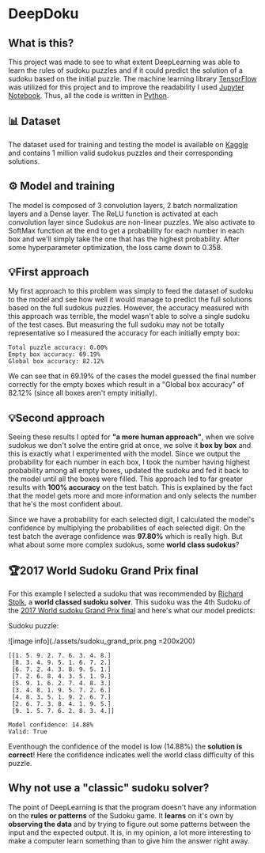 # DeepDoku

## What is this?
This project was made to see to what extent DeepLearning was able to learn the rules of sudoku puzzles and if it could predict the solution of a sudoku based on the initial puzzle. The machine learning library [TensorFlow](https://github.com/tensorflow/tensorflow) was utilized for this project and to improve the readability I used [Jupyter Notebook](https://github.com/jupyter/notebook). Thus, all the code is written in [Python](https://www.python.org/).

## 📊 Dataset
The dataset used for training and testing the model is available on [Kaggle](https://www.kaggle.com/datasets/bryanpark/sudoku) and contains 1 million valid sudokus puzzles and their corresponding solutions.

## ⚙️ Model and training
The model is composed of 3 convolution layers, 2 batch normalization layers and a Dense layer. The ReLU function is activated at each convolution layer since Sudokus are non-linear puzzles. We also activate to SoftMax function at the end to get a probability for each number in each box and we'll simply take the one that has the highest probability. After some hyperparameter optimization, the loss came down to 0.358. 


## 💡First approach
My first approach to this problem was simply to feed the dataset of sudoku to the model and see how well it would manage to predict the full solutions based on the full sudokus puzzles. However, the accuracy measured with this approach was terrible, the model wasn't able to solve a single sudoku of the test cases. But measuring the full sudoku may not be totally representative so I measured the accuracy for each initially empty box:
```
Total puzzle accuracy: 0.00%
Empty box accuracy: 69.19%
Global box accuracy: 82.12%
```
We can see that in 69.19% of the cases the model guessed the final number correctly for the empty boxes which result in a "Global box accuracy" of 82.12% (since all boxes aren't empty initially).

## 💡Second approach
Seeing these results I opted for **"a more human approach"**, when we solve sudokus we don't solve the entire grid at once, we solve it **box by box** and this is exactly what I experimented with the model. Since we output the probability for each number in each box, I took the number having highest probability among all empty boxes, updated the sudoku and fed it back to the model until all the boxes were filled. This approach led to far greater results with **100% accuracy** on the test batch. This is explained by the fact that the model gets more and more information and only selects the number that he's the most confident about.

Since we have a probability for each selected digit, I calculated the model's confidence by multiplying the probabilities of each selected digit. On the test batch the average confidence was **97.80%** which is really high. But what about some more complex sudokus, some **world class sudokus**?

## 🏆2017 World Sudoku Grand Prix final
For this example I selected a sudoku that was recommended by [Richard Stolk](https://logic-masters.de/Raetselportal/Benutzer/allgemein.php?name=Richard&chlang=en), a **world classed sudoku solver**. This sudoku was the 4th Sudoku of the [2017 World sudoku Grand Prix final](https://gp.worldpuzzle.org/content/final-results-5) and here's what our model predicts:

Sudoku puzzle:

![image info](./assets/sudoku_grand_prix.png =200x200)


```
[[1. 5. 9. 2. 7. 6. 3. 4. 8.]
 [8. 3. 4. 9. 5. 1. 6. 7. 2.]
 [6. 7. 2. 4. 3. 8. 9. 5. 1.]
 [7. 2. 6. 8. 4. 3. 5. 1. 9.]
 [5. 9. 1. 6. 2. 7. 4. 8. 3.]
 [3. 4. 8. 1. 9. 5. 7. 2. 6.]
 [4. 8. 3. 5. 1. 9. 2. 6. 7.]
 [2. 6. 7. 3. 8. 4. 1. 9. 5.]
 [9. 1. 5. 7. 6. 2. 8. 3. 4.]] 

Model confidence: 14.88%
Valid: True
```

Eventhough the confidence of the model is low (14.88%) the **solution is correct**! Here the confidence indicates well the world class difficulty of this puzzle.

## Why not use a "classic" sudoku solver?
The point of DeepLearning is that the program doesn't have any information on the **rules or patterns** of the Sudoku game. It **learns** on it's own by **observing the data** and by trying to figure out some patterns between the input and the expected output. It is, in my opinion, a lot more interesting to make a computer learn something than to give him the answer right away.